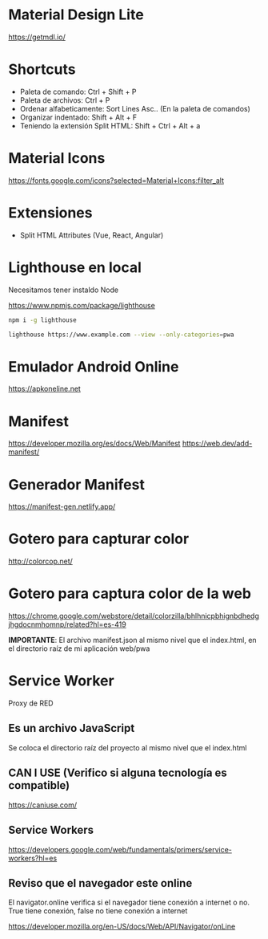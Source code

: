 # Material Design Lite

https://getmdl.io/

# Shortcuts

* Paleta de comando:  Ctrl + Shift + P
* Paleta de archivos: Ctrl + P
* Ordenar alfabeticamente: Sort Lines Asc.. (En la paleta de comandos)
* Organizar indentado: Shift + Alt + F
* Teniendo la extensión Split HTML: Shift + Ctrl + Alt + a

# Material Icons

https://fonts.google.com/icons?selected=Material+Icons:filter_alt

# Extensiones

* Split HTML Attributes (Vue, React, Angular)

# Lighthouse en local
Necesitamos tener instaldo Node

https://www.npmjs.com/package/lighthouse

```bash
npm i -g lighthouse
```

```bash
lighthouse https://www.example.com --view --only-categories=pwa
```

# Emulador Android Online
https://apkoneline.net


# Manifest 

https://developer.mozilla.org/es/docs/Web/Manifest
https://web.dev/add-manifest/

# Generador Manifest

https://manifest-gen.netlify.app/

# Gotero para capturar color
http://colorcop.net/

# Gotero para captura color de la web
https://chrome.google.com/webstore/detail/colorzilla/bhlhnicpbhignbdhedgjhgdocnmhomnp/related?hl=es-419

**IMPORTANTE**: El archivo manifest.json al mismo nivel que el index.html, en el directorio raíz de mi aplicación web/pwa

# Service Worker
Proxy de RED

## Es un archivo JavaScript
Se coloca el directorio raíz del proyecto al mismo nivel que el index.html

## CAN I USE (Verifico si alguna tecnología es compatible)

https://caniuse.com/

## Service Workers

https://developers.google.com/web/fundamentals/primers/service-workers?hl=es

## Reviso que el navegador este online
El navigator.online verifica si el navegador tiene conexión a internet o no. True tiene conexión, false no tiene conexión a internet

https://developer.mozilla.org/en-US/docs/Web/API/Navigator/onLine